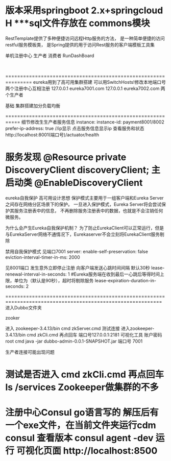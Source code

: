 版本采用springboot 2.x+springcloud H
***sql文件存放在 commons模块
===========================================================

RestTemplate提供了多种便捷访问远程Http服务的方法，
是一种简单便捷的访问restful服务模板类，
是Spring提供的用于访问Rest服务的客户端模板工具集


单机注册中心
生产者
消费者
RunDashBoard
<option name="configurationTypes">
      <set>
        <option value="SpringBootApplicationConfigurationType" />
      </set>
    </option>

===============================================================
eureka用到了高可用集群搭建  可以用SwitchHosts!修改本地端口号
两个注册中心互相注册
127.0.0.1  eureka7001.com
127.0.0.1  eureka7002.com
两个生产者

基础
集群搭建加分负载均衡

===========================================================
细节修改生生产者服务信息
instance:
    instance-id: payment8001/8002
    prefer-ip-address: true //ip显示 点击服务信息显示ip
查看服务和状态
http://localhost:8001(端口号)/actuator/health

服务发现
@Resource
private DiscoveryClient discoveryClient;
主启动类
@EnableDiscoveryClient
======================================================
eureka自我保护  高可用设计思想
保护模式主要用于一组客户端和Eureka Server之间存在网络分区场景下的保护。
一旦进入保护模式，Eureka Server将会尝试保护其服务注册表中的信息，
不再删除服务注册表中的数据，也就是不会注销任何微服务。

为什么会产生Eureka自我保护机制？
为了防止EurekaClient可以正常运行，但是与EurekaServer网络不通情况下，Eurekaserver不会立刻将EurekaClient服务剔除

禁用自我保护模式 见端口7001
server:
  enable-self-preservation: false
  eviction-interval-timer-in-ms: 2000

见8001端口   发生意外立即停止注册
   向客户端发送心跳时间间隔 默认30秒
    lease-renewal-interval-in-seconds: 1
    #Eureka服务端在收到最后一心跳后等得时间上限，单位为（默认是90秒），超时将剔除服务
    lease-expiration-duration-in-seconds: 2

===========================================================================================================
进入Dubbo文件夹

zooker

进入 zookeeper-3.4.13/bin  cmd zkServer.cmd
测试连接 进入zookeeper-3.4.13/bin  cmd zkCli.cmd     再点回车
端口号127.0.0.1:2181
可视化工具 账户密码root
cmd java -jar  dubbo-admin-0.0.1-SNAPSHOT.jar 端口号 7001

生产者连接可能出现问题
   <!-- https://mvnrepository.com/artifact/org.springframework.cloud/spring-cloud-starter-zookeeper-discovery -->
        
测试是否进入
 cmd zkCli.cmd     再点回车 ls /services
 Zookeeper做集群的不多
========================================================================================
注册中心Consul go语言写的
解压后有一个exe文件，在当前文件夹运行cdm 
consul 查看版本
consul agent -dev  运行
可视化页面  http://localhost:8500
========================================================================
